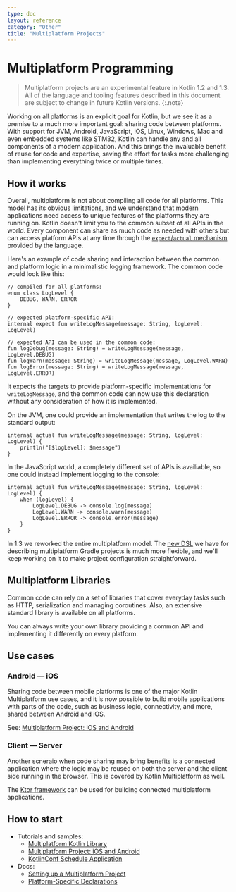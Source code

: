 ```yaml
---
type: doc
layout: reference
category: "Other"
title: "Multiplatform Projects"
---
```


# Multiplatform Programming

> Multiplatform projects are an experimental feature in Kotlin 1.2 and 1.3. All of the language
and tooling features described in this document are subject to change in future Kotlin versions.
{:.note}

Working on all platforms is an explicit goal for Kotlin, but we see it as a premise to a much more important 
goal: sharing code between platforms. With support for JVM, Android, JavaScript, iOS, Linux, Windows, 
Mac and even embedded systems like STM32, Kotlin can handle any and all components of a modern application. 
And this brings the invaluable benefit of reuse for code and expertise, saving the effort for tasks more 
challenging than implementing everything twice or multiple times.

## How it works

Overall, multiplatform is not about compiling all code for all platforms. This model has its obvious 
limitations, and we understand that modern applications need access to unique features of the platforms 
they are running on. Kotlin doesn't limit you to the common subset of all APIs in the world. 
Every component can share as much code as needed with others but can access platform APIs at any time 
through the [`expect`/`actual` mechanism](platform-specific-declarations.html) provided by the language. 

Here's an example of code sharing and interaction between the common and platform logic in a minimalistic 
logging framework. The common code would look like this:

<div class="sample" markdown="1" theme="idea" data-highlight-only>

```
// compiled for all platforms:
enum class LogLevel {
    DEBUG, WARN, ERROR
}

// expected platform-specific API:
internal expect fun writeLogMessage(message: String, logLevel: LogLevel)

// expected API can be used in the common code:
fun logDebug(message: String) = writeLogMessage(message, LogLevel.DEBUG)
fun logWarn(message: String) = writeLogMessage(message, LogLevel.WARN)
fun logError(message: String) = writeLogMessage(message, LogLevel.ERROR)
```

</div>

It expects the targets to provide platform-specific implementations for `writeLogMessage`, and the common code can 
now use this declaration without any consideration of how it is implemented.

On the JVM, one could provide an implementation that writes the log to the standard output:

<div class="sample" markdown="1" theme="idea" data-highlight-only>

```
internal actual fun writeLogMessage(message: String, logLevel: LogLevel) {
    println("[$logLevel]: $message")
}
```

</div>

In the JavaScript world, a completely different set of APIs is availiable, 
so one could instead implement logging to the console:

<div class="sample" markdown="1" theme="idea" data-highlight-only>

```
internal actual fun writeLogMessage(message: String, logLevel: LogLevel) {
    when (logLevel) {
        LogLevel.DEBUG -> console.log(message)
        LogLevel.WARN -> console.warn(message)
        LogLevel.ERROR -> console.error(message)
    }
}
```

</div>

In 1.3 we reworked the entire multiplatform model. The [new DSL](building-mpp-with-gradle.md) we have for describing multiplatform Gradle 
projects is much more flexible, and we'll keep working on it to make project configuration straightforward.

## Multiplatform Libraries

Common code can rely on a set of libraries that cover everyday tasks such as HTTP, serialization and managing 
coroutines. Also, an extensive standard library is available on all platforms. 

You can always write your 
own library providing a common API and implementing it differently on every platform.

## Use cases

### Android — iOS

Sharing code between mobile platforms is one of the major Kotlin Multiplatform use cases, and it is now 
possible to build mobile applications with parts of the code, such as business logic, connectivity, 
and more, shared between Android and iOS.

See: [Multiplatform Project: iOS and Android](/docs/tutorials/native/mpp-ios-android.html)

### Client — Server

Another scneraio when code sharing may bring benefits is a connected application where the logic may be 
reused on both the server and the client side running in the browser. This is covered by Kotlin 
Multiplatform as well.

The [Ktor framework](https://ktor.io/) can be used for building connected multiplatform applications.

## How to start

* Tutorials and samples:
    * [Multiplatform Kotlin Library](/docs/tutorials/multiplatform-library.html)
    * [Multiplatform Project: iOS and Android](/docs/tutorials/native/mpp-ios-android.html)
    * [KotlinConf Schedule Application](https://github.com/JetBrains/kotlinconf-app)
* Docs: 
    * [Setting up a Multiplatform Project](building-mpp-with-gradle.html#setting-up-a-multiplatform-project) 
    * [Platform-Specific Declarations](platform-specific-declarations.html) 
  
